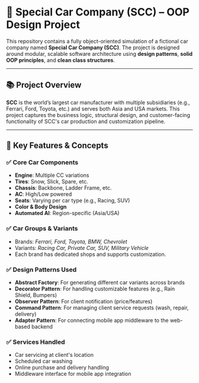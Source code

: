 # 🚗 Special Car Company (SCC) – OOP Design Project

This repository contains a fully object-oriented simulation of a fictional car company named **Special Car Company (SCC)**. The project is designed around modular, scalable software architecture using **design patterns**, **solid OOP principles**, and **clean class structures**.

---

## 📚 Project Overview

**SCC** is the world’s largest car manufacturer with multiple subsidiaries (e.g., Ferrari, Ford, Toyota, etc.) and serves both Asia and USA markets. This project captures the business logic, structural design, and customer-facing functionality of SCC's car production and customization pipeline.

---

## 🧩 Key Features & Concepts

### ✅ Core Car Components
- **Engine**: Multiple CC variations
- **Tires**: Snow, Slick, Spare, etc.
- **Chassis**: Backbone, Ladder Frame, etc.
- **AC**: High/Low powered
- **Seats**: Varying per car type (e.g., Racing, SUV)
- **Color & Body Design**
- **Automated AI**: Region-specific (Asia/USA)

### ✅ Car Groups & Variants
- Brands: *Ferrari, Ford, Toyota, BMW, Chevrolet*
- Variants: *Racing Car, Private Car, SUV, Military Vehicle*
- Each brand has dedicated shops and supports customization.

### ✅ Design Patterns Used
- **Abstract Factory**: For generating different car variants across brands
- **Decorator Pattern**: For handling customizable features (e.g., Rain Shield, Bumpers)
- **Observer Pattern**: For client notification (price/features)
- **Command Pattern**: For managing client service requests (wash, repair, delivery)
- **Adapter Pattern**: For connecting mobile app middleware to the web-based backend

### ✅ Services Handled
- Car servicing at client's location
- Scheduled car washing
- Online purchase and delivery handling
- Middleware interface for mobile app integration
